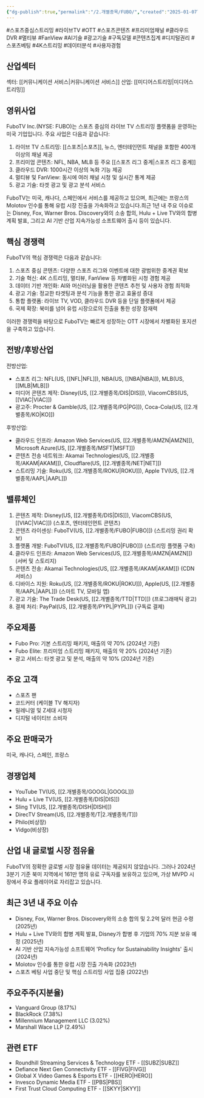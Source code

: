 ```yaml
---
{"dg-publish":true,"permalink":"/2.개별종목/FUBO/","created":"2025-01-07T11:41:05.949+09:00","updated":"2025-06-03T20:05:59.134+09:00"}
---
```



#스포츠중심스트리밍 #라이브TV #OTT #스포츠콘텐츠 #프리미엄채널 #클라우드DVR #멀티뷰 #FanView #AI기술 #광고기술 #구독모델 #콘텐츠집계 #디지털권리 #스포츠베팅 #4K스트리밍  #데이터분석 #사용자경험

## 산업섹터

섹터: [[커뮤니케이션 서비스\|커뮤니케이션 서비스]]
산업: [[미디어스트리밍\|미디어스트리밍]]

## 영위사업

FuboTV Inc.(NYSE: FUBO)는 스포츠 중심의 라이브 TV 스트리밍 플랫폼을 운영하는 미국 기업입니다. 주요 사업은 다음과 같습니다:

1. 라이브 TV 스트리밍: [[스포츠\|스포츠]], 뉴스, 엔터테인먼트 채널을 포함한 400개 이상의 채널 제공
2. 프리미엄 콘텐츠: NFL, NBA, MLB 등 주요 [[스포츠 리그 중계\|스포츠 리그 중계]]
3. 클라우드 DVR: 1000시간 이상의 녹화 기능 제공
4. 멀티뷰 및 FanView: 동시에 여러 채널 시청 및 실시간 통계 제공
5. 광고 기술: 타겟 광고 및 광고 분석 서비스

FuboTV는 미국, 캐나다, 스페인에서 서비스를 제공하고 있으며, 최근에는 프랑스의 Molotov 인수를 통해 유럽 시장 진출을 가속화하고 있습니다.최근 1년 내 주요 이슈로는 Disney, Fox, Warner Bros. Discovery와의 소송 합의, Hulu + Live TV와의 합병 계획 발표, 그리고 AI 기반 산업 지속가능성 소프트웨어 출시 등이 있습니다.

## 핵심 경쟁력

FuboTV의 핵심 경쟁력은 다음과 같습니다:

1. 스포츠 중심 콘텐츠: 다양한 스포츠 리그와 이벤트에 대한 광범위한 중계권 확보
2. 기술 혁신: 4K 스트리밍, 멀티뷰, FanView 등 차별화된 시청 경험 제공
3. 데이터 기반 개인화: AI와 머신러닝을 활용한 콘텐츠 추천 및 사용자 경험 최적화
4. 광고 기술: 정교한 타겟팅과 분석 기능을 통한 광고 효율성 증대
5. 통합 플랫폼: 라이브 TV, VOD, 클라우드 DVR 등을 단일 플랫폼에서 제공
6. 국제 확장: 북미를 넘어 유럽 시장으로의 진출을 통한 성장 잠재력

이러한 경쟁력을 바탕으로 FuboTV는 빠르게 성장하는 OTT 시장에서 차별화된 포지션을 구축하고 있습니다.

## 전방/후방산업

전방산업:

- 스포츠 리그: NFL(US, [[NFL\|NFL]]), NBA(US, [[NBA\|NBA]]), MLB(US, [[MLB\|MLB]])
- 미디어 콘텐츠 제작: Disney(US, [[2.개별종목/DIS\|DIS]]), ViacomCBS(US, [[VIAC\|VIAC]])
- 광고주: Procter & Gamble(US, [[2.개별종목/PG\|PG]]), Coca-Cola(US, [[2.개별종목/KO\|KO]])

후방산업:

- 클라우드 인프라: Amazon Web Services(US, [[2.개별종목/AMZN\|AMZN]]), Microsoft Azure(US, [[2.개별종목/MSFT\|MSFT]])
- 콘텐츠 전송 네트워크: Akamai Technologies(US, [[2.개별종목/AKAM\|AKAM]]), Cloudflare(US, [[2.개별종목/NET\|NET]])
- 스트리밍 기술: Roku(US, [[2.개별종목/ROKU\|ROKU]]), Apple TV(US, [[2.개별종목/AAPL\|AAPL]])

## 밸류체인

1. 콘텐츠 제작: Disney(US, [[2.개별종목/DIS\|DIS]]), ViacomCBS(US, [[VIAC\|VIAC]]) (스포츠, 엔터테인먼트 콘텐츠)
2. 콘텐츠 라이센싱: FuboTV(US, [[2.개별종목/FUBO\|FUBO]]) (스트리밍 권리 확보)
3. 플랫폼 개발: FuboTV(US, [[2.개별종목/FUBO\|FUBO]]) (스트리밍 플랫폼 구축)
4. 클라우드 인프라: Amazon Web Services(US, [[2.개별종목/AMZN\|AMZN]]) (서버 및 스토리지)
5. 콘텐츠 전송: Akamai Technologies(US, [[2.개별종목/AKAM\|AKAM]]) (CDN 서비스)
6. 디바이스 지원: Roku(US, [[2.개별종목/ROKU\|ROKU]]), Apple(US, [[2.개별종목/AAPL\|AAPL]]) (스마트 TV, 모바일 앱)
7. 광고 기술: The Trade Desk(US, [[2.개별종목/TTD\|TTD]]) (프로그래매틱 광고)
8. 결제 처리: PayPal(US, [[2.개별종목/PYPL\|PYPL]]) (구독료 결제)

## 주요제품

- Fubo Pro: 기본 스트리밍 패키지, 매출의 약 70% (2024년 기준)
- Fubo Elite: 프리미엄 스트리밍 패키지, 매출의 약 20% (2024년 기준)
- 광고 서비스: 타겟 광고 및 분석, 매출의 약 10% (2024년 기준)

## 주요 고객

- 스포츠 팬
- 코드커터 (케이블 TV 해지자)
- 밀레니얼 및 Z세대 시청자
- 디지털 네이티브 소비자

## 주요 판매국가

미국, 캐나다, 스페인, 프랑스

## 경쟁업체

- YouTube TV(US, [[2.개별종목/GOOGL\|GOOGL]])
- Hulu + Live TV(US, [[2.개별종목/DIS\|DIS]])
- Sling TV(US, [[2.개별종목/DISH\|DISH]])
- DirecTV Stream(US, [[2.개별종목/T\|2.개별종목/T]])
- Philo(비상장)
- Vidgo(비상장)

## 산업 내 글로벌 시장 점유율

FuboTV의 정확한 글로벌 시장 점유율 데이터는 제공되지 않았습니다. 그러나 2024년 3분기 기준 북미 지역에서 161만 명의 유료 구독자를 보유하고 있으며, 가상 MVPD 시장에서 주요 플레이어로 자리잡고 있습니다.

## 최근 3년 내 주요 이슈

- Disney, Fox, Warner Bros. Discovery와의 소송 합의 및 2.2억 달러 현금 수령 (2025년)
- Hulu + Live TV와의 합병 계획 발표, Disney가 합병 후 기업의 70% 지분 보유 예정 (2025년)
- AI 기반 산업 지속가능성 소프트웨어 'Proficy for Sustainability Insights' 출시 (2024년)
- Molotov 인수를 통한 유럽 시장 진출 가속화 (2023년)
- 스포츠 베팅 사업 중단 및 핵심 스트리밍 사업 집중 (2022년)

## 주요주주(지분율)

- Vanguard Group (8.17%)
- BlackRock (7.38%)
- Millennium Management LLC (3.02%)
- Marshall Wace LLP (2.49%)

## 관련 ETF

- Roundhill Streaming Services & Technology ETF - [[SUBZ\|SUBZ]]
- Defiance Next Gen Connectivity ETF - [[FIVG\|FIVG]]
- Global X Video Games & Esports ETF - [[HERO\|HERO]]
- Invesco Dynamic Media ETF - [[PBS\|PBS]]
- First Trust Cloud Computing ETF - [[SKYY\|SKYY]]